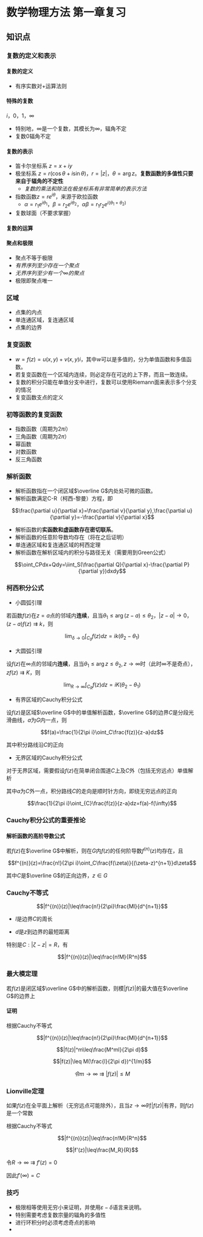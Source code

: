 # 数学物理方法 第一章复习

## 知识点

### 复数的定义和表示

#### 复数的定义

- 有序实数对+运算法则

#### 特殊的复数

$i$，$0$，$1$，$\infty$

- 特别地，$\infty$是一个复数，其模长为$\infty$，辐角不定
- 复数$0$辐角不定

#### 复数的表示

- 笛卡尔坐标系 $z=x+iy$
- 极坐标系 $z=r(\cos\theta+i\sin\theta)$，$r=|z|，\theta=\arg z$。**复数函数的多值性只要来自于辐角的不定性**
    - *复数的乘法和除法在极坐标系有非常简单的表示方法*
- 指数函数$z=re^{i\theta}$，来源于欧拉函数
    - $\alpha=r_1e^{i\theta_1}，\beta=r_2e^{i\theta_2}，\alpha\beta=r_1r_2e^{i(\theta_1+\theta_2)}$
- 复数球面（不要求掌握）

#### 复数的运算

#### 聚点和极限

- 聚点不等于极限
- *有界序列至少存在一个聚点*
- *无界序列至少有一个$\infty$的聚点*
- 极限即聚点唯一

### 区域

- 点集的内点
- 单连通区域，复连通区域
- 点集的边界

### 复变函数

- $w=f(z)=u(x,y)+v(x,y)i$，其中$w$可以是多值的，分为单值函数和多值函数。
- 若复变函数在一个区域内连续，则必定存在可达的上下界，而且一致连续。
- 复数的积分只能在单值分支中进行，复数可以使用Riemann面来表示多个分支的情况
- 复变函数支点的定义

### 初等函数的复变函数

- 指数函数（周期为$2\pi i$）
- 三角函数（周期为$2\pi$）
- 幂函数
- 对数函数
- 反三角函数

### 解析函数

- 解析函数指在一个闭区域$\overline G$内处处可微的函数。
- 解析函数满足C-R（柯西-黎曼）方程，即

$$\frac{\partial u}{\partial x}=\frac{\partial v}{\partial y},\frac{\partial u}{\partial y}=-\frac{\partial v}{\partial x}$$
- 解析函数的**实函数和虚函数存在密切联系**。
- 解析函数的任意阶导数均存在（将在之后证明）
- 单连通区域和复连通区域的柯西定理
- 解析函数在解析区域内的积分与路径无关（需要用到Green公式）

$$\oint_CPdx+Qdy=\iint_S(\frac{\partial Q}{\partial x}-\frac{\partial P}{\partial y})dxdy$$

### 柯西积分公式

- 小圆弧引理

若函数$f(z)$在$z=a$点的邻域内**连续**，且当$\theta_1\leq\arg(z-a)\leq\theta_2$，$|z-a|\rightarrow0，(z-a)f(z)\rightrightarrows k$，则

$$\lim_{\delta\rightarrow0}\int_{C_\delta}f(z)dz=ik(\theta_2-\theta_1)$$

- 大圆弧引理

设$f(z)$在$\infty$点的邻域内**连续**，且当$\theta_1\leq\arg z\leq\theta_2,z\rightarrow\infty$时（此时$\infty$不是奇点），$zf(z)\rightrightarrows K$，则

$$\lim_{R\rightarrow\infty}\int_{C_R}f(z)dz=iK(\theta_2-\theta_1)$$

- 有界区域的Cauchy积分公式

设$f(z)$是区域$\overline G$中的单值解析函数，$\overline G$的边界$C$是分段光滑曲线，$a$为$G$内一点，则

$$f(a)=\frac{1}{2\pi i}\oint_C\frac{f(z)}{z-a}dz$$

其中积分路线沿$C$的正向

- 无界区域的Cauchy积分公式

对于无界区域，需要假设$f(z)$在简单闭合围道$C$上及$C$外（包括无穷远点）单值解析

其中$a$为$C$外一点，积分路线$C$的走向是顺时针方向，即绕无穷远点的正向

$$\frac{1}{2\pi i}\oint_{C}\frac{f(z)}{z-a}dz=f(a)-f(\infty)$$

### Cauchy积分公式的重要推论

#### 解析函数的高阶导数公式

若$f(z)$在$\overline G$中解析，则在$G$内$f(z)$的任何阶导数$f^{(n)}(z)$均存在，且

$$f^{(n)}(z)=\frac{n!}{2\pi i}\oint_C\frac{f(\zeta)}{(\zeta-z)^{n+1}}d\zeta$$

其中$C$是$\overline G$的正向边界，$z\in G$

### Cauchy不等式

$$|f^{(n)}(z)|\leq\frac{n!}{2\pi}\frac{Ml}{d^{n+1}}$$

- $l$是边界$C$的周长

- $d$是$z$到边界的最短距离

特别是$C:|\zeta-z|=R$，有

$$|f^{(n)}(z)|\leq\frac{n!M}{R^n}$$

### 最大模定理

若$f(z)$是闭区域$\overline G$中的解析函数，则模$|f(z)|$的最大值在$\overline G$的边界上

#### 证明

根据Cauchy不等式

$$|f^{(n)}(z)|\leq\frac{n!}{2\pi}\frac{Ml}{d^{n+1}}$$

$$|f(z)|^m\leq\frac{M^ml}{2\pi d}$$

$$|f(z)|\leq M(\frac{l}{2\pi d})^{1/m}$$

$$令m\rightarrow\infty\rightrightarrows|f(z)|\leq M$$

### Lionville定理

如果$f(z)$在全平面上解析（无穷远点可能除外），且当$z\rightarrow\infty$时$|f(z)|$有界，则$f(z)$是一个常数

根据Cauchy不等式

$$|f^{(n)}(z)|\leq\frac{n!M}{R^n}$$

$$|f'(z)|\leq\frac{M_R}{R}$$

令$R\rightarrow\infty\rightrightarrows f'(z)=0$

因此$f'(\infty)=C$

### 技巧

- 极限相等使用无穷小来证明，并使用$\varepsilon-\delta$语言来说明。
- 特别需要考虑复数宗量的辐角的多值性
- 进行环积分时必须考虑奇点的影响
- 